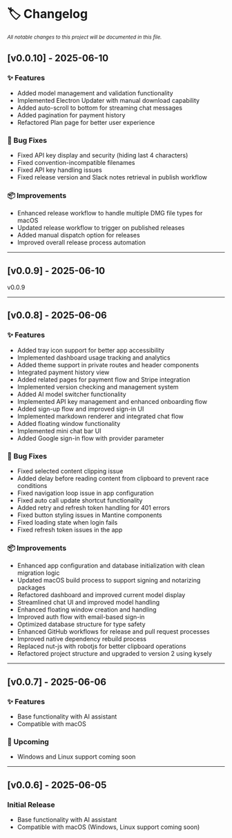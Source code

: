 # 🏷️ Changelog

<sub><i>All notable changes to this project will be documented in this file.</i></sub>

<!-- CHANGELOG_ENTRY -->
## [v0.0.10] - 2025-06-10

### ✨ Features
- Added model management and validation functionality
- Implemented Electron Updater with manual download capability
- Added auto-scroll to bottom for streaming chat messages
- Added pagination for payment history
- Refactored Plan page for better user experience

### 🐛 Bug Fixes
- Fixed API key display and security (hiding last 4 characters)
- Fixed convention-incompatible filenames
- Fixed API key handling issues
- Fixed release version and Slack notes retrieval in publish workflow

### 📦 Improvements
- Enhanced release workflow to handle multiple DMG file types for macOS
- Updated release workflow to trigger on published releases
- Added manual dispatch option for releases
- Improved overall release process automation

---

## [v0.0.9] - 2025-06-10

v0.0.9

---

## [v0.0.8] - 2025-06-06

### ✨ Features
- Added tray icon support for better app accessibility
- Implemented dashboard usage tracking and analytics
- Added theme support in private routes and header components
- Integrated payment history view
- Added related pages for payment flow and Stripe integration
- Implemented version checking and management system
- Added AI model switcher functionality
- Implemented API key management and enhanced onboarding flow
- Added sign-up flow and improved sign-in UI
- Implemented markdown renderer and integrated chat flow
- Added floating window functionality
- Implemented mini chat bar UI
- Added Google sign-in flow with provider parameter

### 🐛 Bug Fixes
- Fixed selected content clipping issue
- Added delay before reading content from clipboard to prevent race conditions
- Fixed navigation loop issue in app configuration
- Fixed auto call update shortcut functionality
- Added retry and refresh token handling for 401 errors
- Fixed button styling issues in Mantine components
- Fixed loading state when login fails
- Fixed refresh token issues in the app

### 📦 Improvements
- Enhanced app configuration and database initialization with clean migration logic
- Updated macOS build process to support signing and notarizing packages
- Refactored dashboard and improved current model display
- Streamlined chat UI and improved model handling
- Enhanced floating window creation and handling
- Improved auth flow with email-based sign-in
- Optimized database structure for type safety
- Enhanced GitHub workflows for release and pull request processes
- Improved native dependency rebuild process
- Replaced nut-js with robotjs for better clipboard operations
- Refactored project structure and upgraded to version 2 using kysely

---


## [v0.0.7] - 2025-06-06

### ✨ Features

- Base functionality with AI assistant
- Compatible with macOS

### 🚧 Upcoming

- Windows and Linux support coming soon

---

## [v0.0.6] - 2025-06-05

### Initial Release

- Base functionality with AI assistant
- Compatible with macOS (Windows, Linux support coming soon)
